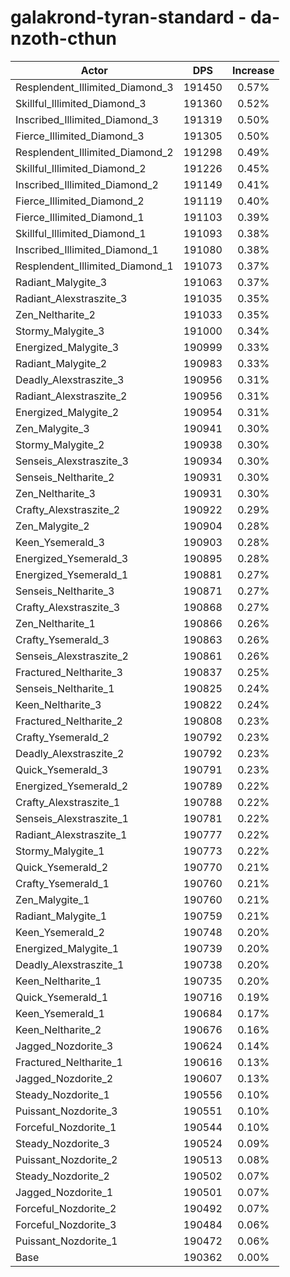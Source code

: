 # galakrond-tyran-standard - da-nzoth-cthun
| Actor | DPS | Increase |
|---|:---:|:---:|
|Resplendent_Illimited_Diamond_3|191450|0.57%|
|Skillful_Illimited_Diamond_3|191360|0.52%|
|Inscribed_Illimited_Diamond_3|191319|0.50%|
|Fierce_Illimited_Diamond_3|191305|0.50%|
|Resplendent_Illimited_Diamond_2|191298|0.49%|
|Skillful_Illimited_Diamond_2|191226|0.45%|
|Inscribed_Illimited_Diamond_2|191149|0.41%|
|Fierce_Illimited_Diamond_2|191119|0.40%|
|Fierce_Illimited_Diamond_1|191103|0.39%|
|Skillful_Illimited_Diamond_1|191093|0.38%|
|Inscribed_Illimited_Diamond_1|191080|0.38%|
|Resplendent_Illimited_Diamond_1|191073|0.37%|
|Radiant_Malygite_3|191063|0.37%|
|Radiant_Alexstraszite_3|191035|0.35%|
|Zen_Neltharite_2|191033|0.35%|
|Stormy_Malygite_3|191000|0.34%|
|Energized_Malygite_3|190999|0.33%|
|Radiant_Malygite_2|190983|0.33%|
|Deadly_Alexstraszite_3|190956|0.31%|
|Radiant_Alexstraszite_2|190956|0.31%|
|Energized_Malygite_2|190954|0.31%|
|Zen_Malygite_3|190941|0.30%|
|Stormy_Malygite_2|190938|0.30%|
|Senseis_Alexstraszite_3|190934|0.30%|
|Senseis_Neltharite_2|190931|0.30%|
|Zen_Neltharite_3|190931|0.30%|
|Crafty_Alexstraszite_2|190922|0.29%|
|Zen_Malygite_2|190904|0.28%|
|Keen_Ysemerald_3|190903|0.28%|
|Energized_Ysemerald_3|190895|0.28%|
|Energized_Ysemerald_1|190881|0.27%|
|Senseis_Neltharite_3|190871|0.27%|
|Crafty_Alexstraszite_3|190868|0.27%|
|Zen_Neltharite_1|190866|0.26%|
|Crafty_Ysemerald_3|190863|0.26%|
|Senseis_Alexstraszite_2|190861|0.26%|
|Fractured_Neltharite_3|190837|0.25%|
|Senseis_Neltharite_1|190825|0.24%|
|Keen_Neltharite_3|190822|0.24%|
|Fractured_Neltharite_2|190808|0.23%|
|Crafty_Ysemerald_2|190792|0.23%|
|Deadly_Alexstraszite_2|190792|0.23%|
|Quick_Ysemerald_3|190791|0.23%|
|Energized_Ysemerald_2|190789|0.22%|
|Crafty_Alexstraszite_1|190788|0.22%|
|Senseis_Alexstraszite_1|190781|0.22%|
|Radiant_Alexstraszite_1|190777|0.22%|
|Stormy_Malygite_1|190773|0.22%|
|Quick_Ysemerald_2|190770|0.21%|
|Crafty_Ysemerald_1|190760|0.21%|
|Zen_Malygite_1|190760|0.21%|
|Radiant_Malygite_1|190759|0.21%|
|Keen_Ysemerald_2|190748|0.20%|
|Energized_Malygite_1|190739|0.20%|
|Deadly_Alexstraszite_1|190738|0.20%|
|Keen_Neltharite_1|190735|0.20%|
|Quick_Ysemerald_1|190716|0.19%|
|Keen_Ysemerald_1|190684|0.17%|
|Keen_Neltharite_2|190676|0.16%|
|Jagged_Nozdorite_3|190624|0.14%|
|Fractured_Neltharite_1|190616|0.13%|
|Jagged_Nozdorite_2|190607|0.13%|
|Steady_Nozdorite_1|190556|0.10%|
|Puissant_Nozdorite_3|190551|0.10%|
|Forceful_Nozdorite_1|190544|0.10%|
|Steady_Nozdorite_3|190524|0.09%|
|Puissant_Nozdorite_2|190513|0.08%|
|Steady_Nozdorite_2|190502|0.07%|
|Jagged_Nozdorite_1|190501|0.07%|
|Forceful_Nozdorite_2|190492|0.07%|
|Forceful_Nozdorite_3|190484|0.06%|
|Puissant_Nozdorite_1|190472|0.06%|
|Base|190362|0.00%|

